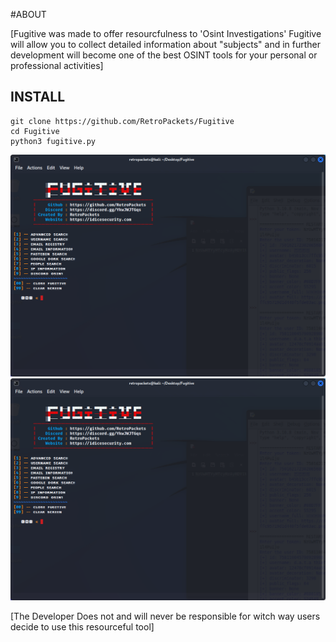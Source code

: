 #ABOUT

[Fugitive was made to offer resourcfulness to 'Osint Investigations' Fugitive will allow you to collect detailed information about "subjects" and in further development will become one of the best OSINT tools for your personal or professional activities] 


## INSTALL
```
git clone https://github.com/RetroPackets/Fugitive
cd Fugitive
python3 fugitive.py
```
![image info](./img/display.png)
![Fugitive - Disaplay](/img/display.png "Fugitive Terminal Display")

[The Developer Does not and will never be responsible for witch way users decide to use this resourceful tool]
